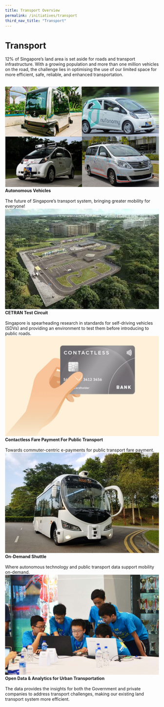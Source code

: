 ```yaml
---
title: Transport Overview
permalink: /initiatives/transport
third_nav_title: "Transport"
---
```

# Transport

12% of Singapore’s land area is set aside for roads and transport infrastructure. With a growing population and more than one million vehicles on the road, the challenge lies in optimising the use of our limited space for more efficient, safe, reliable, and enhanced transportation.

<br>
<div class="row">  
  <div class="column-c" > 
    <a href="/initiatives/transport/autonomous-vehicles" target="_blank"><img src="/images/initiatives/overview-pages/autonomous-vehicles.png"></a><br>
    <div class="header"><b>Autonomous Vehicles</b></div><br>
    <div class="para">The future of Singapore’s transport system, bringing greater mobility for everyone!</div>
  </div>
    <div class="column-c"> 
    <a href="/initiatives/transport/cetran-test-circuit" target="_blank"><img src="/images/initiatives/overview-pages/cetran.png"></a><br>
     <div class="header"><b>CETRAN Test Circuit</b></div><br>
    <div class="para">Singapore is spearheading research in standards for self-driving vehicles (SDVs) and providing an environment to test them before introducing to public roads.</div>
  </div>      
   <div class="column-c"> 
    <a href="/initiatives/transport/contactless-fare-payment" target="_blank"><img src="/images/initiatives/overview-pages/contactless-fare-payments.png"></a><br>
     <div class="header"><b>Contactless Fare Payment For Public Transport</b></div><br>
    <div class="para">Towards commuter-centric e-payments for public transport fare payment.</div>
  </div>
  </div>
<div class="row">  
  <div class="column-c">  
    <a href="/initiatives/transport/on-demand-shuttle" target="_blank"><img src="/images/initiatives/overview-pages/on-demand-shuttle.png"></a><br>
    <div class="header"><b>On-Demand Shuttle</b></div><br>
    <div class="para">Where autonomous technology and public transport data support mobility on-demand.</div>
  </div>     
  <div class="column-c" > 
    <a href="  /our-smart-nation/initiatives/transport/open-data-analytics" target="_blank"><img src="/images/our-smart-nation/Initiatives/overview-page/urban-transportation-data.png"></a><br>
    <div class="header"><b>Open Data & Analytics for Urban Transportation</b></div><br>
    <div class="para">The data provides the insights for both the Government and private companies to address transport challenges, making our existing land transport system more efficient.</div>
  </div>
</div>

